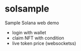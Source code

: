 # solsample
Sample Solana web demo

- login with wallet
- claim NFT with condition
- live token price (websocketss)
